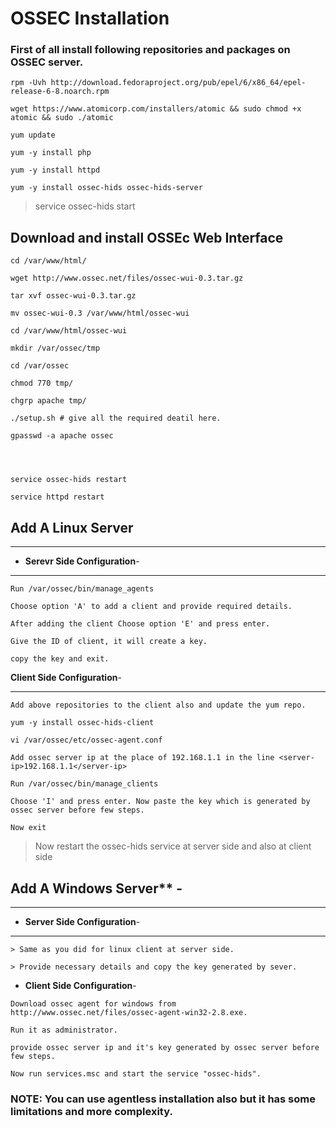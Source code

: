 # OSSEC Installation


### First of all install following repositories and packages on OSSEC server.


```
rpm -Uvh http://download.fedoraproject.org/pub/epel/6/x86_64/epel-release-6-8.noarch.rpm
```

```
wget https://www.atomicorp.com/installers/atomic && sudo chmod +x atomic && sudo ./atomic
```

```
yum update
```

```
yum -y install php
```

```
yum -y install httpd
```

```
yum -y install ossec-hids ossec-hids-server
```

> service ossec-hids start


## Download and install OSSEc Web Interface

```
cd /var/www/html/

wget http://www.ossec.net/files/ossec-wui-0.3.tar.gz

tar xvf ossec-wui-0.3.tar.gz

mv ossec-wui-0.3 /var/www/html/ossec-wui

cd /var/www/html/ossec-wui 

mkdir /var/ossec/tmp 

cd /var/ossec

chmod 770 tmp/

chgrp apache tmp/

./setup.sh # give all the required deatil here.

gpasswd -a apache ossec




```

```
service ossec-hids restart
```

```
service httpd restart
```
                                      

## Add A Linux Server  

- - -


* **Serevr Side Configuration**- 

- - -


```
Run /var/ossec/bin/manage_agents     
      
Choose option 'A' to add a client and provide required details.

After adding the client Choose option 'E' and press enter.

Give the ID of client, it will create a key.

copy the key and exit.

```



**Client Side Configuration**- 

- - -



```
Add above repositories to the client also and update the yum repo.

yum -y install ossec-hids-client

vi /var/ossec/etc/ossec-agent.conf

Add ossec server ip at the place of 192.168.1.1 in the line <server-ip>192.168.1.1</server-ip>

Run /var/ossec/bin/manage_clients

Choose 'I' and press enter. Now paste the key which is generated by ossec server before few steps. 

Now exit
```
> Now restart the ossec-hids service at server side and also at client side 



## Add A Windows Server** -

- - - 

*  **Server Side Configuration**- 

- -- 
```
> Same as you did for linux client at server side.

> Provide necessary details and copy the key generated by sever.

```


* **Client Side Configuration**- 

```
Download ossec agent for windows from http://www.ossec.net/files/ossec-agent-win32-2.8.exe.

Run it as administrator.

provide ossec server ip and it's key generated by ossec server before few steps.

Now run services.msc and start the service "ossec-hids".
```
### NOTE: You can use agentless installation also but it has some limitations and more complexity.
